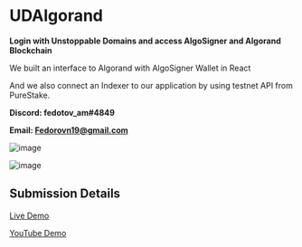# UDAlgorand

**Login with Unstoppable Domains and access AlgoSigner and Algorand Blockchain**

We built an interface to Algorand with AlgoSigner Wallet in React

And we also connect an Indexer to our application by using testnet API from PureStake.

**Discord: fedotov_am#4849**

**Email: Fedorovn19@gmail.com**



![image](https://user-images.githubusercontent.com/66903336/146422399-a9021a59-ed10-443e-aeb5-760709b78aa5.png)

![image](https://user-images.githubusercontent.com/66903336/150659957-96397054-cdc8-47e2-bc2f-749abcb449d3.png)

## Submission Details

[Live Demo](https://uda-lgorand.vercel.app/)

[YouTube Demo](https://youtu.be/RogDqb7A_8U)

